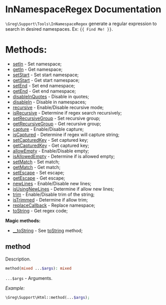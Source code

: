# InNamespaceRegex Documentation

`\Greg\Support\Tools\InNamespaceRegex` generate a regular expression to search in desired namespaces. Ex: `{{ Find Me! }}`.

# Methods:

* [setIn](#setin) - Set namespace;
* [getIn](#getin) - Get namespace;
* [setStart](#setstart) - Set start namespace;
* [getStart](#getstart) - Get start namespace;
* [setEnd](#setend) - Set end namespace;
* [getEnd](#getend) - Get end namespace;
* [disableInQuotes](#disableinquotes) - Disable in quotes;
* [disableIn](#disablein) - Disable in namespaces;
* [recursive](#recursive) - Enable/Disable recursive mode;
* [isRecursive](#isrecursive) - Determine if regex search recursively;
* [setRecursiveGroup](#setrecursivegroup) - Set recursive group;
* [getRecursiveGroup](#getrecursivegroup) - Get recursive group;
* [capture](#capture) - Enable/Disable capture;
* [isCaptured](#iscaptured) - Determine if regex will capture string;
* [setCapturedKey](#setcapturedkey) - Set captured key;
* [getCapturedKey](#getcapturedkey) - Get captured key;
* [allowEmpty](#allowempty) - Enable/Disable empty;
* [isAllowedEmpty](#isallowedempty) - Determine if is allowed empty;
* [setMatch](#setmatch) - Set match;
* [getMatch](#getmatch) - Get match;
* [setEscape](#setescape) - Set escape;
* [getEscape](#getescape) - Get escape;
* [newLines](#newlines) - Enable/Disable new lines;
* [isUsingNewLines](#isusingnewlines) - Determine if allow new lines;
* [trim](#trim) - Enable/Disable trim of the string;
* [isTrimmed](#istrimmed) - Determine if allow trim;
* [replaceCallback](#replacecallback) - Replace namespace;
* [toString](#tostring) - Get regex code;

**Magic methods:**

* [__toString](#__tostring) - See [toString](#toString) method;

## method

Description.

```php
method(mixed ...$args): mixed
```

`...$args` - Arguments.

_Example:_

```php
\Greg\Support\Html::method(...$args);
```
